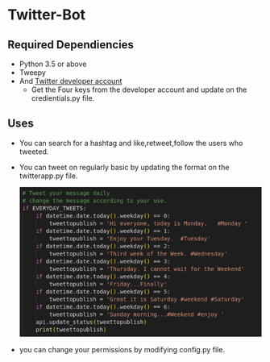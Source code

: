 # Twitter-Bot

## Required Dependiencies
  - Python 3.5 or above
  - Tweepy
  - And [Twitter developer account](developers.twitter.com)
    - Get the Four keys from the developer account and update on the credientials.py file.
  
 ## Uses
  - You can search for a hashtag and like,retweet,follow the users who tweeted.
  - You can tweet on regularly basic by updating the format on the twitterapp.py file.
    
    ![daily_tweet](daily_tweets.png)
  
  - you can change your permissions by modifying config.py file.
